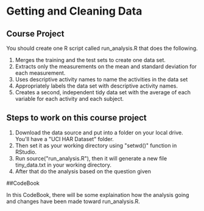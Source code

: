 
# Getting and Cleaning Data

## Course Project

You should create one R script called run_analysis.R that does the following.

1. Merges the training and the test sets to create one data set.
2. Extracts only the measurements on the mean and standard deviation for each measurement.
3. Uses descriptive activity names to name the activities in the data set
4. Appropriately labels the data set with descriptive activity names.
5. Creates a second, independent tidy data set with the average of each variable for each activity and each subject.

## Steps to work on this course project

1. Download the data source and put into a folder on your local drive. You'll have a "UCI HAR Dataset" folder.
2. Then set it as your working directory using "setwd()" function in RStudio.
3. Run source("run_analysis.R"), then it will generate a new file tiny_data.txt in your working directory.
4. After that do the analysis based on the question given

##CodeBook

In this CodeBook, there will be some explaination how the analysis going and changes have been made toward run_analysis.R.
